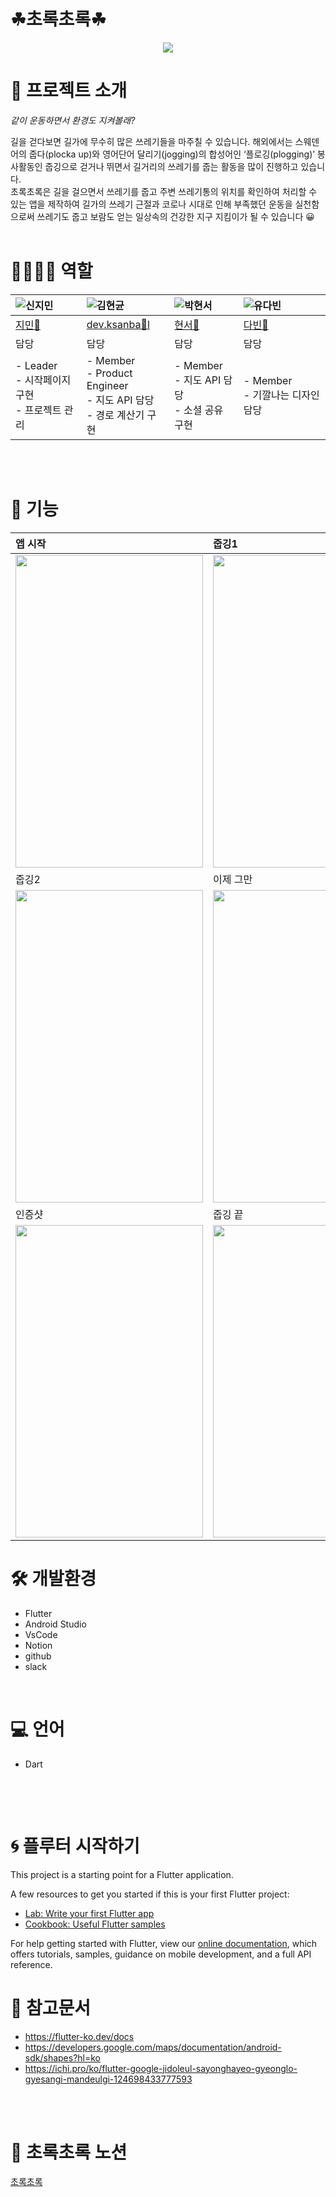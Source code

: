 ﻿# ☘초록초록☘
<p align="center"><img src="https://user-images.githubusercontent.com/86641936/152553190-f113fba4-c53a-42be-8ad9-5ebcfe84af7f.PNG"/>

# 🔎 프로젝트 소개
 *같이 운동하면서 환경도 지켜볼래?*

  길을 걷다보면 길가에 무수히 많은 쓰레기들을 마주칠 수 있습니다. 해외에서는 스웨덴어의 줍다(plocka up)와 영어단어 달리기(jogging)의 합성어인 ‘플로깅(plogging)’ 봉사활동인 줍깅으로 걷거나 뛰면서 길거리의 쓰레기를 줍는 활동을 많이 진행하고 있습니다. <br>
초록초록은 길을 걸으면서 쓰레기를 줍고 주변 쓰레기통의 위치를 확인하여 처리할 수 있는 앱을 제작하여 길가의 쓰레기 근절과 코로나 시대로 인해 부족했던 운동을 실천함으로써 쓰레기도 줍고 보람도 얻는 일상속의 건강한 지구 지킴이가 될 수 있습니다 😀
    <br>
  <br>

# 👨‍👨‍👧‍👧 역할

|![신지민](https://user-images.githubusercontent.com/86641936/152567027-4759cf27-2a64-4159-a17e-2a7a8808248c.png)|![김현균](https://user-images.githubusercontent.com/86641936/152566954-9d4674a1-fd21-4b1b-9ef3-e3d4bd57947b.jpg)|![박현서](https://user-images.githubusercontent.com/86641936/152567037-0f33ec6a-b086-4986-807f-186786d2f0fe.jpg)|![유다빈](https://user-images.githubusercontent.com/86641936/152624251-265161a8-48bc-4935-bd47-8d45809de2d0.jpg)|
|:---|:---|:---|:---|
| [지민🐣](https://github.com/JJIMINSHIN) |[dev.ksanba🦝l](https://github.com/Ksanbal)| [현서🐲](https://github.com/hyena0608)|[다빈🐹](https://github.com/ydb9607)|
| 담당 | 담당 | 담당 | 담당 |
|- Leader <br> - 시작페이지 구현 <br> - 프로젝트 관리 |- Member <br> - Product Engineer <br> - 지도 API 담당 <br> - 경로 계산기 구현|- Member <br>- 지도 API 담당 <br>- 소셜 공유 구현|- Member <br> - 기깔나는 디자인 담당|
<br>
  <br>  

# 🎤 기능
  |앱 시작|줍깅1|
  | :---| :---|
  |<img src="https://user-images.githubusercontent.com/86641936/152624794-f9b4ba2a-fa8b-4660-b3f2-e5a0ab33fb2c.gif" height="500" width="300" >|<img src="https://user-images.githubusercontent.com/86641936/152624799-ec5b600e-54ef-463d-8454-06e7b06158b6.gif" height="500" width="300" >|
  |줍깅2|이제 그만|
  |<img src="https://user-images.githubusercontent.com/86641936/152624800-8dbb10e3-fcb2-40ef-86d5-e1e0cd9541a1.gif" height="500" width="300" >| <img src="https://user-images.githubusercontent.com/86641936/152625031-fb92e96e-cdd8-458b-8a78-a3ae1d24bce2.gif" height="500" width="300" >|
  |인증샷|줍깅 끝|
  |<img src="https://user-images.githubusercontent.com/86641936/152624809-ec23dc19-69e6-4433-92fc-20e03844af61.jpg" height="500" width="300" >| <img src="(https://user-images.githubusercontent.com/86641936/152624811-392d52cb-0cde-4a44-b464-8523cc2a3fe2.gif" height="500" width="300" >|

# 🛠 개발환경

  - Flutter
  - Android Studio
  - VsCode
  - Notion
  - github
  - slack
    <br>
  <br>

# 💻 언어
  - Dart
 
    <br>
  <br>
  
# 🌀 플루터 시작하기
  This project is a starting point for a Flutter application.

A few resources to get you started if this is your first Flutter project:

- [Lab: Write your first Flutter app](https://flutter.dev/docs/get-started/codelab)
- [Cookbook: Useful Flutter samples](https://flutter.dev/docs/cookbook)

For help getting started with Flutter, view our
[online documentation](https://flutter.dev/docs), which offers tutorials,
samples, guidance on mobile development, and a full API reference.

 
# 🔗 참고문서

  - https://flutter-ko.dev/docs 
  - https://developers.google.com/maps/documentation/android-sdk/shapes?hl=ko
  - https://ichi.pro/ko/flutter-google-jidoleul-sayonghayeo-gyeonglo-gyesangi-mandeulgi-124698433777593
  <br>
  <br>

# 📌 초록초록 노션
  [초록초록](https://www.notion.so/GDSC-2022-Winter-2a14b3c05c0842c0a41ccabaebae3e73)
